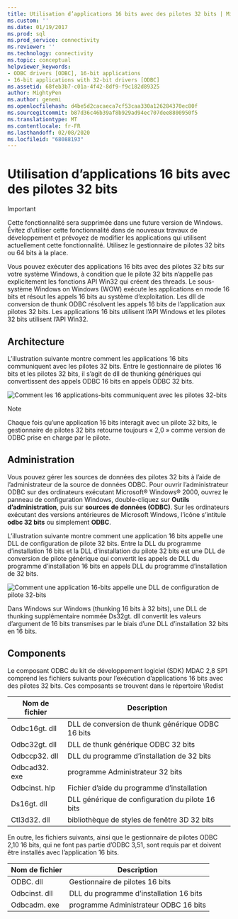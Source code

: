 ```yaml
---
title: Utilisation d’applications 16 bits avec des pilotes 32 bits | Microsoft Docs
ms.custom: ''
ms.date: 01/19/2017
ms.prod: sql
ms.prod_service: connectivity
ms.reviewer: ''
ms.technology: connectivity
ms.topic: conceptual
helpviewer_keywords:
- ODBC drivers [ODBC], 16-bit applications
- 16-bit applications with 32-bit drivers [ODBC]
ms.assetid: 68feb3b7-c01a-4f42-8df9-f9c182d89325
author: MightyPen
ms.author: genemi
ms.openlocfilehash: d4be5d2cacaeca7cf53caa330a126284370ec80f
ms.sourcegitcommit: b87d36c46b39af8b929ad94ec707dee8800950f5
ms.translationtype: MT
ms.contentlocale: fr-FR
ms.lasthandoff: 02/08/2020
ms.locfileid: "68088193"
---
```

# <a name="using-16-bit-applications-with-32-bit-drivers"></a>Utilisation d’applications 16 bits avec des pilotes 32 bits
> [!IMPORTANT]  
>  Cette fonctionnalité sera supprimée dans une future version de Windows. Évitez d’utiliser cette fonctionnalité dans de nouveaux travaux de développement et prévoyez de modifier les applications qui utilisent actuellement cette fonctionnalité. Utilisez le gestionnaire de pilotes 32 bits ou 64 bits à la place.  
  
 Vous pouvez exécuter des applications 16 bits avec des pilotes 32 bits sur votre système Windows, à condition que le pilote 32 bits n’appelle pas explicitement les fonctions API Win32 qui créent des threads. Le sous-système Windows on Windows (WOW) exécute les applications en mode 16 bits et résout les appels 16 bits au système d’exploitation. Les dll de conversion de thunk ODBC résolvent les appels 16 bits de l’application aux pilotes 32 bits. Les applications 16 bits utilisent l’API Windows et les pilotes 32 bits utilisent l’API Win32.  
  
## <a name="architecture"></a>Architecture  
 L’illustration suivante montre comment les applications 16 bits communiquent avec les pilotes 32 bits. Entre le gestionnaire de pilotes 16 bits et les pilotes 32 bits, il s’agit de dll de thunking génériques qui convertissent des appels ODBC 16 bits en appels ODBC 32 bits.  
  
 ![Comment les 16 applications&#45;bits communiquent avec les pilotes 32&#45;bits](../../odbc/microsoft/media/sdka2.gif "sdka2")  
  
> [!NOTE]  
>  Chaque fois qu’une application 16 bits interagit avec un pilote 32 bits, le gestionnaire de pilotes 32 bits retourne toujours « 2,0 » comme version de ODBC prise en charge par le pilote.  
  
## <a name="administration"></a>Administration  
 Vous pouvez gérer les sources de données des pilotes 32 bits à l’aide de l’administrateur de la source de données ODBC. Pour ouvrir l’administrateur ODBC sur des ordinateurs exécutant Microsoft® Windows® 2000, ouvrez le panneau de configuration Windows, double-cliquez sur **Outils d’administration**, puis sur **sources de données (ODBC)**. Sur les ordinateurs exécutant des versions antérieures de Microsoft Windows, l’icône s’intitule **odbc 32 bits** ou simplement **ODBC**.  
  
 L’illustration suivante montre comment une application 16 bits appelle une DLL de configuration de pilote 32 bits. Entre la DLL du programme d’installation 16 bits et la DLL d’installation du pilote 32 bits est une DLL de conversion de pilote générique qui convertit les appels de DLL du programme d’installation 16 bits en appels DLL du programme d’installation de 32 bits.  
  
 ![Comment une application 16&#45;bits appelle une DLL de configuration de pilote 32&#45;bits](../../odbc/microsoft/media/sdka3.gif "sdka3")  
  
 Dans Windows sur Windows (thunking 16 bits à 32 bits), une DLL de thunking supplémentaire nommée Ds32gt. dll convertit les valeurs d’argument de 16 bits transmises par le biais d’une DLL d’installation 32 bits en 16 bits.  
  
## <a name="components"></a>Components  
 Le composant ODBC du kit de développement logiciel (SDK) MDAC 2,8 SP1 comprend les fichiers suivants pour l’exécution d’applications 16 bits avec des pilotes 32 bits. Ces composants se trouvent dans le répertoire \Redist  
  
|Nom de fichier|Description|  
|---------------|-----------------|  
|Odbc16gt. dll|DLL de conversion de thunk générique ODBC 16 bits|  
|Odbc32gt. dll|DLL de thunk générique ODBC 32 bits|  
|Odbccp32. dll|DLL du programme d’installation de 32 bits|  
|Odbcad32. exe|programme Administrateur 32 bits|  
|Odbcinst. hlp|Fichier d’aide du programme d’installation|  
|Ds16gt. dll|DLL générique de configuration du pilote 16 bits|  
|Ctl3d32. dll|bibliothèque de styles de fenêtre 3D 32 bits|  
  
 En outre, les fichiers suivants, ainsi que le gestionnaire de pilotes ODBC 2,10 16 bits, qui ne font pas partie d’ODBC 3,51, sont requis par et doivent être installés avec l’application 16 bits.  
  
|Nom de fichier|Description|  
|---------------|-----------------|  
|ODBC. dll|Gestionnaire de pilotes 16 bits|  
|Odbcinst. dll|DLL du programme d’installation 16 bits|  
|Odbcadm. exe|programme Administrateur ODBC 16 bits|
